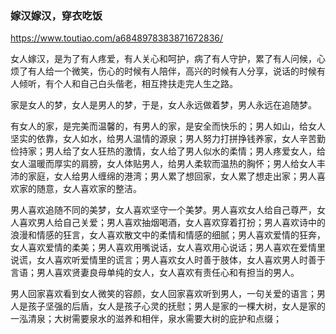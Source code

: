 ### 嫁汉嫁汉，穿衣吃饭
https://www.toutiao.com/a6848978383871672836/

女人嫁汉，是为了有人疼爱，有人关心和呵护，病了有人守护，累了有人问候，心烦了有人给一个微笑，伤心的时候有人陪伴，高兴的时候有人分享，说话的时候有人倾听，有个人和自己白头偕老，相互搀扶走完人生之路。

家是女人的梦，女人是男人的梦，于是，女人永远做着梦，男人永远在追随梦。

有女人的家，是完美而温馨的，有男人的家，是安全而快乐的；男人如山，给女人坚实的依靠，女人如水，给男人温情的源泉；男人努力打拼挣钱养家，女人辛苦勤俭持家；男人给了女人狂热的激情，女人给了男人似水的柔情；男人疼爱女人，给女人温暖而厚实的肩膀，女人体贴男人，给男人柔软而温热的胸怀；男人给女人丰沛的家庭，女人给男人缠绵的港湾；男人累了想回家，女人累了想走出家；男人喜欢家的随意，女人喜欢家的整洁。

男人喜欢追随不同的美梦，女人喜欢坚守一个美梦。男人喜欢女人给自己尊严，女人喜欢男人给自己关爱；男人喜欢抽烟喝酒，女人喜欢穿着打扮；男人喜欢诗中的浪漫和情感的狂言，女人喜欢散文中的柔情和情感的细腻；男人喜欢爱情的狂奔，女人喜欢爱情的柔美；男人喜欢用嘴说话，女人喜欢用心说话；男人喜欢在爱情里说谎，女人喜欢听爱情里的谎言；男人喜欢女人时善于肢体，女人喜欢男人时善于言语；男人喜欢贤妻良母单纯的女人，女人喜欢有责任心和有担当的男人。

男人回家喜欢看到女人微笑的容颜，女人回家喜欢听到男人，一句关爱的语言；男人是孩子坚强的后盾，女人是孩子心灵的抚慰；男人是家的一棵大树，女人是家的一泓清泉；大树需要泉水的滋养和相伴，泉水需要大树的庇护和点缀；
